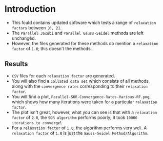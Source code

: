 # Introduction
* This fould contains updated software which tests a range of `relaxation factors` between `[0, 2]`.
* The `Parallel Jacobi` and `Parallel Gauss-Seidel` methods are left unchanged.
* However, the files generated for these methods do mention a `relaxation factor` of `1.0`; this doesn't the methods.

## Results
* `CSV` files for each `relaxation factor` are generated.
* You will also find a `collated data set` which consists of all methods, along with the `convergence rates` corresponding to their `relaxation factor`.
* You will find a plot, `Parallel-SOR-Convergence-Rates-Various-RF.png`, which shows how many iterations were taken for a particular `relaxation factor`.
* The plot isn't great, however, what you can see is that with a `relaxation factor` of `2.0`, the `SOR algorithm` performs poorly; it took `10000 iterations to converge`!.
* For a `relaxation factor` of `1.0`, the algorithm performs very well. A `relaxation factor` of `1.0` is just the `Gauss-Seidel Method/Algorithm`.
